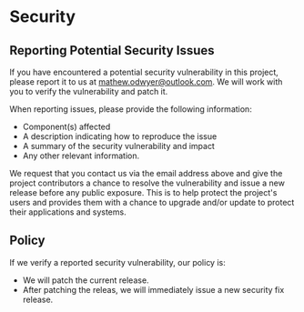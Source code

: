 # Security

## Reporting Potential Security Issues

If you have encountered a potential security vulnerability in this project,
please report it to us at <mathew.odwyer@outlook.com>. We will work with you to
verify the vulnerability and patch it.

When reporting issues, please provide the following information:

- Component(s) affected
- A description indicating how to reproduce the issue
- A summary of the security vulnerability and impact
- Any other relevant information.

We request that you contact us via the email address above and give the
project contributors a chance to resolve the vulnerability and issue a new release before
any public exposure. This is to help protect the project's users and provides
them with a chance to upgrade and/or update to protect their applications and systems.

## Policy

If we verify a reported security vulnerability, our policy is:

- We will patch the current release.
- After patching the releas, we will immediately issue a new security
  fix release.
